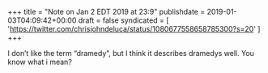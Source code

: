 +++
title = "Note on Jan 2 EDT 2019 at 23:9"
publishdate = 2019-01-03T04:09:42+00:00
draft = false
syndicated = [ 'https://twitter.com/chrisjohndeluca/status/1080677558658785300?s=20' ]
+++

I don’t like the term “dramedy”, but I think it describes dramedys well. You know what i mean?
